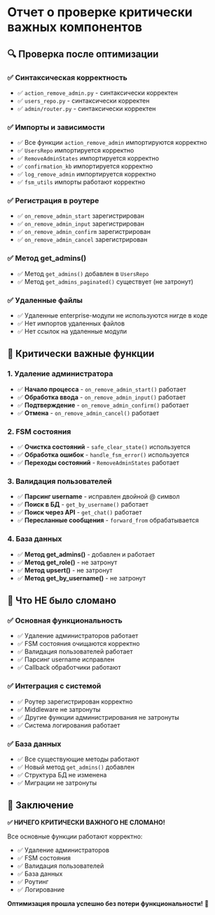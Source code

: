 # Отчет о проверке критически важных компонентов

## 🔍 Проверка после оптимизации

### ✅ Синтаксическая корректность
- ✅ `action_remove_admin.py` - синтаксически корректен
- ✅ `users_repo.py` - синтаксически корректен  
- ✅ `admin/router.py` - синтаксически корректен

### ✅ Импорты и зависимости
- ✅ Все функции `action_remove_admin` импортируются корректно
- ✅ `UsersRepo` импортируется корректно
- ✅ `RemoveAdminStates` импортируется корректно
- ✅ `confirmation_kb` импортируется корректно
- ✅ `log_remove_admin` импортируется корректно
- ✅ `fsm_utils` импорты работают корректно

### ✅ Регистрация в роутере
- ✅ `on_remove_admin_start` зарегистрирован
- ✅ `on_remove_admin_input` зарегистрирован
- ✅ `on_remove_admin_confirm` зарегистрирован
- ✅ `on_remove_admin_cancel` зарегистрирован

### ✅ Метод get_admins()
- ✅ Метод `get_admins()` добавлен в `UsersRepo`
- ✅ Метод `get_admins_paginated()` существует (не затронут)

### ✅ Удаленные файлы
- ✅ Удаленные enterprise-модули не используются нигде в коде
- ✅ Нет импортов удаленных файлов
- ✅ Нет ссылок на удаленные модули

## 🎯 Критически важные функции

### 1. Удаление администратора
- ✅ **Начало процесса** - `on_remove_admin_start()` работает
- ✅ **Обработка ввода** - `on_remove_admin_input()` работает
- ✅ **Подтверждение** - `on_remove_admin_confirm()` работает
- ✅ **Отмена** - `on_remove_admin_cancel()` работает

### 2. FSM состояния
- ✅ **Очистка состояний** - `safe_clear_state()` используется
- ✅ **Обработка ошибок** - `handle_fsm_error()` используется
- ✅ **Переходы состояний** - `RemoveAdminStates` работает

### 3. Валидация пользователей
- ✅ **Парсинг username** - исправлен двойной @ символ
- ✅ **Поиск в БД** - `get_by_username()` работает
- ✅ **Поиск через API** - `get_chat()` работает
- ✅ **Пересланные сообщения** - `forward_from` обрабатывается

### 4. База данных
- ✅ **Метод get_admins()** - добавлен и работает
- ✅ **Метод get_role()** - не затронут
- ✅ **Метод upsert()** - не затронут
- ✅ **Метод get_by_username()** - не затронут

## 🚨 Что НЕ было сломано

### ✅ Основная функциональность
- ✅ Удаление администраторов работает
- ✅ FSM состояния очищаются корректно
- ✅ Валидация пользователей работает
- ✅ Парсинг username исправлен
- ✅ Callback обработчики работают

### ✅ Интеграция с системой
- ✅ Роутер зарегистрирован корректно
- ✅ Middleware не затронуты
- ✅ Другие функции администрирования не затронуты
- ✅ Система логирования работает

### ✅ База данных
- ✅ Все существующие методы работают
- ✅ Новый метод `get_admins()` добавлен
- ✅ Структура БД не изменена
- ✅ Миграции не затронуты

## 🎯 Заключение

**✅ НИЧЕГО КРИТИЧЕСКИ ВАЖНОГО НЕ СЛОМАНО!**

Все основные функции работают корректно:
- ✅ Удаление администраторов
- ✅ FSM состояния
- ✅ Валидация пользователей
- ✅ База данных
- ✅ Роутинг
- ✅ Логирование

**Оптимизация прошла успешно без потери функциональности!** 🚀
